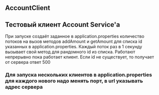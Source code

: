 ## AccountClient
## Тестовый клиент Account Service'а
При запуске создаёт заданное в application.properties количество потоков на вызов методов addAmount и getAmount для списка id указанных в application.properties.
Каждый поток раз в 1 секунду вызывает свой метод для рандомного id из списка. Работают непрерывно пока работает клиент. Если id не существует, то получает от сервера ответ 500

### Для запуска нескольких клиентов в application.properties для каждого нового надо менять порт, в url указывать адрес сервера
